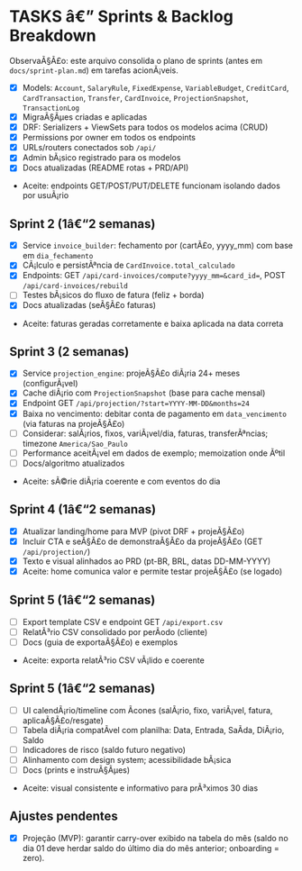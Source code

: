 ﻿# TASKS â€” Sprints & Backlog Breakdown

ObservaÃ§Ã£o: este arquivo consolida o plano de sprints (antes em `docs/sprint-plan.md`) em tarefas acionÃ¡veis.

- [x] Models: `Account`, `SalaryRule`, `FixedExpense`, `VariableBudget`, `CreditCard`, `CardTransaction`, `Transfer`, `CardInvoice`, `ProjectionSnapshot`, `TransactionLog`
- [x] MigraÃ§Ãµes criadas e aplicadas
- [x] DRF: Serializers + ViewSets para todos os modelos acima (CRUD)
- [x] Permissions por owner em todos os endpoints
- [x] URLs/routers conectados sob `/api/`
- [x] Admin bÃ¡sico registrado para os modelos
- [x] Docs atualizadas (README rotas + PRD/API)
- Aceite: endpoints GET/POST/PUT/DELETE funcionam isolando dados por usuÃ¡rio

## Sprint 2 (1â€“2 semanas)
- [x] Service `invoice_builder`: fechamento por (cartÃ£o, yyyy_mm) com base em `dia_fechamento`
- [x] CÃ¡lculo e persistÃªncia de `CardInvoice.total_calculado`
- [x] Endpoints: GET `/api/card-invoices/compute?yyyy_mm=&card_id=`, POST `/api/card-invoices/rebuild`
- [ ] Testes bÃ¡sicos do fluxo de fatura (feliz + borda)
- [x] Docs atualizadas (seÃ§Ã£o faturas)
- Aceite: faturas geradas corretamente e baixa aplicada na data correta

## Sprint 3 (2 semanas)
- [x] Service `projection_engine`: projeÃ§Ã£o diÃ¡ria 24+ meses (configurÃ¡vel)
- [x] Cache diÃ¡rio com `ProjectionSnapshot` (base para cache mensal)
- [x] Endpoint GET `/api/projection/?start=YYYY-MM-DD&months=24`
- [x] Baixa no vencimento: debitar conta de pagamento em `data_vencimento` (via faturas na projeÃ§Ã£o)
- [ ] Considerar: salÃ¡rios, fixos, variÃ¡vel/dia, faturas, transferÃªncias; timezone `America/Sao_Paulo`
- [ ] Performance aceitÃ¡vel em dados de exemplo; memoization onde Ãºtil
- [ ] Docs/algoritmo atualizados
- Aceite: sÃ©rie diÃ¡ria coerente e com eventos do dia

## Sprint 4 (1â€“2 semanas)
- [x] Atualizar landing/home para MVP (pivot DRF + projeÃ§Ã£o)
- [x] Incluir CTA e seÃ§Ã£o de demonstraÃ§Ã£o da projeÃ§Ã£o (GET `/api/projection/`)
- [x] Texto e visual alinhados ao PRD (pt-BR, BRL, datas DD-MM-YYYY)
- [x] Aceite: home comunica valor e permite testar projeÃ§Ã£o (se logado)

## Sprint 5 (1â€“2 semanas)
- [ ] Export template CSV e endpoint GET `/api/export.csv`
- [ ] RelatÃ³rio CSV consolidado por perÃ­odo (cliente)
- [ ] Docs (guia de exportaÃ§Ã£o) e exemplos
- Aceite: exporta relatÃ³rio CSV vÃ¡lido e coerente

## Sprint 5 (1â€“2 semanas)
- [ ] UI calendÃ¡rio/timeline com Ã­cones (salÃ¡rio, fixo, variÃ¡vel, fatura, aplicaÃ§Ã£o/resgate)
- [ ] Tabela diÃ¡ria compatÃ­vel com planilha: Data, Entrada, SaÃ­da, DiÃ¡rio, Saldo
- [ ] Indicadores de risco (saldo futuro negativo)
- [ ] Alinhamento com design system; acessibilidade bÃ¡sica
- [ ] Docs (prints e instruÃ§Ãµes)
- Aceite: visual consistente e informativo para prÃ³ximos 30 dias

## Ajustes pendentes
- [x] Projeção (MVP): garantir carry-over exibido na tabela do mês (saldo no dia 01 deve herdar saldo do último dia do mês anterior; onboarding = zero).

